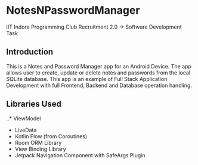 # NotesNPasswordManager
IIT Indore Programming Club Recruitment 2.0 -> Software Development Task

## Introduction
This is a Notes and Password Manager app for an Android Device. The app allows user to create, update or delete notes and passwords from the local SQLite database. This app is an example of Full Stack Application Development with full Frontend, Backend and Database operation handling.

## Libraries Used
..* ViewModel
* LiveData
* Kotlin Flow (from Coroutines)
* Room ORM Library
* View Binding Library
* Jetpack Navigation Component with SafeArgs Plugin


